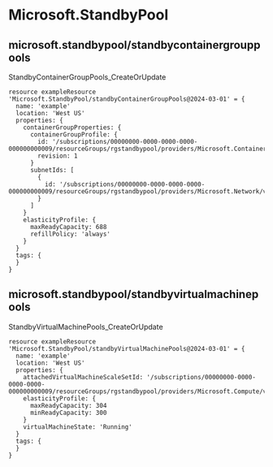 # Microsoft.StandbyPool

## microsoft.standbypool/standbycontainergrouppools

StandbyContainerGroupPools_CreateOrUpdate
```bicep
resource exampleResource 'Microsoft.StandbyPool/standbyContainerGroupPools@2024-03-01' = {
  name: 'example'
  location: 'West US'
  properties: {
    containerGroupProperties: {
      containerGroupProfile: {
        id: '/subscriptions/00000000-0000-0000-0000-000000000009/resourceGroups/rgstandbypool/providers/Microsoft.ContainerInstance/containerGroupProfiles/cgProfile'
        revision: 1
      }
      subnetIds: [
        {
          id: '/subscriptions/00000000-0000-0000-0000-000000000009/resourceGroups/rgstandbypool/providers/Microsoft.Network/virtualNetworks/cgSubnet/subnets/cgSubnet'
        }
      ]
    }
    elasticityProfile: {
      maxReadyCapacity: 688
      refillPolicy: 'always'
    }
  }
  tags: {
  }
}
```

## microsoft.standbypool/standbyvirtualmachinepools

StandbyVirtualMachinePools_CreateOrUpdate
```bicep
resource exampleResource 'Microsoft.StandbyPool/standbyVirtualMachinePools@2024-03-01' = {
  name: 'example'
  location: 'West US'
  properties: {
    attachedVirtualMachineScaleSetId: '/subscriptions/00000000-0000-0000-0000-000000000009/resourceGroups/rgstandbypool/providers/Microsoft.Compute/virtualMachineScaleSets/myVmss'
    elasticityProfile: {
      maxReadyCapacity: 304
      minReadyCapacity: 300
    }
    virtualMachineState: 'Running'
  }
  tags: {
  }
}
```
